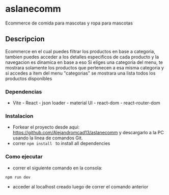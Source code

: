 # aslanecomm

Ecommerce de comida para mascotas y ropa para mascotas

## Descripcion

Ecommerce en el cual puedes filtrar los productos en base a categoria, tambien puedes acceder a los detalles especificos de cada producto y la navegacion es dinamica en base a eso
Si eliges una categoria del menu, te mostrara solamente los productos que pertenecen a esa misma categoria y si accedes a item del menu "categorias" se mostrara una lista
todos los productos disponibles
 
### Dependencias

* Vite - React - json loader - material UI - react-dom - react-router-dom

### Instalacion

* Forkear el proyecto desde aqui: https://github.com/Alejandromcad13/aslanecomm y descargarlo a la PC usando la linea de comandos Git.
* correr ```npm install ``` to install all dependencies

### Como ejecutar

* correr el siguiente comando en la consola:
```
npm run dev 
```
* acceder al localhost creado luego de correr el comando anterior
